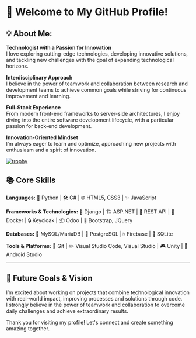 # 👋 Welcome to My GitHub Profile!
## 💡 About Me:  
**Technologist with a Passion for Innovation**  
I love exploring cutting-edge technologies, developing innovative solutions, and tackling new challenges with the goal of expanding technological horizons.  

**Interdisciplinary Approach**  
I believe in the power of teamwork and collaboration between research and development teams to achieve common goals while striving for continuous improvement and learning.  

**Full-Stack Experience**  
From modern front-end frameworks to server-side architectures, I enjoy diving into the entire software development lifecycle, with a particular passion for back-end development.  

**Innovation-Oriented Mindset**  
I’m always eager to learn and optimize, approaching new projects with enthusiasm and a spirit of innovation.  

[![trophy](https://github-profile-trophy.vercel.app/?username=rgarofalo&theme=onedark)](https://github.com/ryo-ma/github-profile-trophy)

## 📚 Core Skills  

**Languages:** 🐍 Python | 🛠️ C# | 🌐 HTML5, CSS3 | ✨ JavaScript  

**Frameworks & Technologies:**  🌟 Django | 🏗️ ASP.NET | 🔗 REST API | 🐳 Docker | 🔒 Keycloak | 📦 Odoo | 🎨 Bootstrap, JQuery 

**Databases:** 🐬 MySQL/MariaDB | 🐘 PostgreSQL |🔥 Firebase | 📁 SQLite  

**Tools & Platforms:** 🌲 Git | ✏️ Visual Studio Code, Visual Studio  | 🎮 Unity  | 🤖 Android Studio  

---

## 🚀 Future Goals & Vision  
I’m excited about working on projects that combine technological innovation with real-world impact, improving processes and solutions through code.  
I strongly believe in the power of teamwork and collaboration to overcome daily challenges and achieve extraordinary results.  

Thank you for visiting my profile! Let's connect and create something amazing together.  


<!--
**rgarofalo/rgarofalo** is a ✨ _special_ ✨ repository because its `README.md` (this file) appears on your GitHub profile.

Here are some ideas to get you started:

- 🔭 I’m currently working on ...
- 🌱 I’m currently learning ...
- 👯 I’m looking to collaborate on ...
- 🤔 I’m looking for help with ...
- 💬 Ask me about ...
- 📫 How to reach me: ...
- 😄 Pronouns: ...
- ⚡ Fun fact: ...
-->
